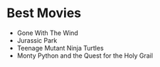 # Best Movies

- Gone With The Wind
- Jurassic Park
- Teenage Mutant Ninja Turtles
- Monty Python and the Quest for the Holy Grail
